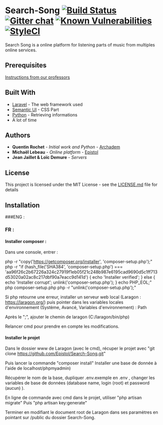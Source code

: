 # Search-Song [![Build Status](https://travis-ci.org/Epistol/Search-Song.svg?branch=master)](https://travis-ci.org/Epistol/Search-Song) [![Gitter chat](https://badges.gitter.im/gitterHQ/gitter.png)](https://gitter.im/Search-Song/Lobby)  [![Known Vulnerabilities](https://snyk.io/test/github/epistol/search-song/badge.svg)](https://snyk.io/test/github/epistol/search-song) [![StyleCI](https://styleci.io/repos/74824265/shield?branch=master)](https://styleci.io/repos/74824265)


Search Song is a online platform for listening parts of music from multiples online services.

## Prerequisites


[Instructions from our professors](https://drive.google.com/file/d/0B-vA3-U63KZXU2xkZnVxNktFU0E/view)

## Built With

* [Laravel](https://laravel.com/docs/5.3/) - The web framework used
* [Semantic UI](http://semantic-ui.com/introduction/getting-started.html) - CSS Part
* [Python](https://www.python.org/) - Retrieving informations
* A lot of time

## Authors

* **Quentin Rochet** - *Initial work and Python* - [Archadem](https://twitter.com/_Archadem_)
* **Michaël Lebeau** - *Online platform* - [Epistol](http://epistol.info)
* **Jean Jaillet & Loïc Demure** - *Servers* 

## License

This project is licensed under the MIT License - see the [LICENSE.md](LICENSE.md) file for details

## Installation

###ENG : 

### FR :

#### Installer composer : 

Dans une console, entrer :


php -r "copy('https://getcomposer.org/installer', 'composer-setup.php');"
php -r "if (hash_file('SHA384', 'composer-setup.php') === 'aa96f26c2b67226a324c27919f1eb05f21c248b987e6195cad9690d5c1ff713d53020a02ac8c217dbf90a7eacc9d141d') { echo 'Installer verified'; } else { echo 'Installer corrupt'; unlink('composer-setup.php'); } echo PHP_EOL;"
php composer-setup.php
php -r "unlink('composer-setup.php');"


Si php retourne une erreur, installer un serveur web local (Laragon : https://laragon.org/) puis pointer dans les variables locales d'environnement (Système, Avancé, Variables d'environnement) : Path

Après le ";", ajouter le chemin de laragon (C:/laragon/bin/php)

Relancer cmd pour prendre en compte les modifications.


#### Installer le projet

Dans le dossier www de Laragon (avec le cmd), récuper le projet avec "git clone https://github.com/Epistol/Search-Song.git" 

Puis lancer la commande "composer install"
Installer une base de donnée à l'aide de localhost/phpmyadmin)


Récupérer le nom de la base, dupliquer .env.exemple en .env , changer les variables de base de données (database name, login (root) et password (aucun) ).

En ligne de commande avec cmd dans le projet, utiliser "php artisan migrate"
Puis "php artisan key:generate"


Terminer en modifiant le document root de Laragon dans ses paramètres en pointant sur /public du dossier Search-Song.
